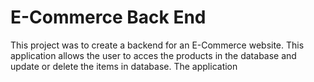 # E-Commerce Back End

This project was to create a backend for an E-Commerce website. This application allows the user to acces the products in the database and update or delete the items in database. The application

